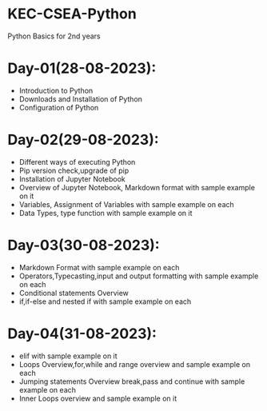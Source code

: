 # KEC-CSEA-Python
Python Basics for 2nd years

# Day-01(28-08-2023):
  - Introduction to Python
  - Downloads and Installation of Python
  - Configuration of Python

# Day-02(29-08-2023):
  - Different ways of executing Python
  - Pip version check,upgrade of pip
  - Installation of Jupyter Notebook
  - Overview of Jupyter Notebook, Markdown format with sample example on it
  - Variables, Assignment of Variables with sample example on each
  - Data Types, type function with sample example on it

# Day-03(30-08-2023):
  - Markdown Format with sample example on each
  - Operators,Typecasting,input and output formatting with sample example on each
  - Conditional statements Overview
  - if,if-else and nested if with sample example on each

# Day-04(31-08-2023):
  - elif with sample example on it
  - Loops Overview,for,while and range overview and sample example on each
  - Jumping statements Overview break,pass and continue with sample example on each
  - Inner Loops overview and sample example on it
